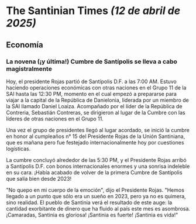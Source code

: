 # The Santinian Times _(12 de abril de 2025)_

## Economía

### La novena (¡y última!) Cumbre de Santípolis se lleva a cabo magistralmente

Hoy, el presidente Rojas partió de Santípolis D.F. a las 7:00 AM. Estuvo haciendo operaciones económicas con otras naciones
en el Grupo 11 de la SAI hasta las 12:30 PM, momento en el cual empezó a prepararse para viajar a la capital de la República de Danielonia, liderada por un miembro de la SAI llamado Daniel Loaiza. Acompañado por el líder de la República de Contreria, Sebastián Contreras, se dirigieron al lugar de la Cumbre con las líderes de otras naciones en el Grupo 11.

Una vez el grupo de presidentes llegó al lugar acordado, se inició la cumbre en honor al cumpleaños n° 15 del Presidente Rojas
de la Unión Santiniana, que es mañana pero fue festejado internacionalmente hoy por cuestiones logísticas.

La cumbre concluyó alrededor de las 5:30 PM, y el Presidente Rojas arribó a Santípolis D.F. con bonos internacionales enormes
y una sonrisa indeleble en su cara. ¡Había acabado de volver de la primera Cumbre de Santípolis que salía bien desde 2023!

"No quepo en mi cuerpo de la emoción", dijo el Presidente Rojas. "Hemos llegado a un punto que sólo era un sueño en 2023,
pero ya no es quimera, sino realidad. El pueblo de Santinia verá el resultado de este auge: la cantidad exorbitante de dinero
que ha fluido al país este mes es asombrosa. ¡Camaradas, Santinia es gloriosa! ¡Santinia es fuerte! ¡Santinia es vida!"